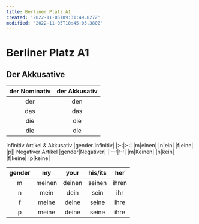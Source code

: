 ```yaml
---
title: Berliner Platz A1
created: '2022-11-05T09:31:49.827Z'
modified: '2022-11-05T10:45:03.380Z'
---
```


# Berliner Platz A1

## Der Akkusative
|der Nominativ|der Akkusativ|
|:---:|:---:|
|der|den|
|das|das|
|die|die|
|die|die|

Infinitiv Artikel & Akkusativ
|gender|infinitiv|
|:-:|:-:|
|m|einen|
|n|ein|
|f|eine|
|p||
Negativer Artikel
|gender|Negativer|
|:--:|:-:|
|m|Keinen|
|n|kein|
|f|keine|
|p|keine|

|gender|my|your|his/its|her|
|:-:|:-:|:-:|:-:|:-:|
|m|meinen|deinen|seinen|ihren|
|n|mein|dein|sein|ihr|
|f|meine|deine|seine|ihre|
|p|meine|deine|seine|ihre|



